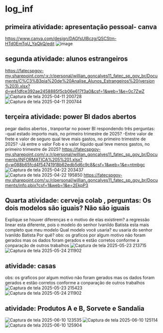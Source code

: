 # log_inf

## primeira atividade: apresentação pessoal- canva
https://www.canva.com/design/DAGfsUlBczg/QSCStm-HTd0EmTqU_YaQkQ/edit
![image](https://github.com/user-attachments/assets/ad710f88-e1c4-461c-bac7-75aca2cdc7c0)

## segunda atividade: alunos estrangeiros 
https://fatecspgov-my.sharepoint.com/:x:/r/personal/willian_goncalves11_fatec_sp_gov_br/Documents/C%C3%B3pia%20de%20Analise_Alunos_Estrangeiros%20(version%203).xlsx?d=w41dfce392ae2458885f5cb06e617f3a0&csf=1&web=1&e=0c7ZwZ
![Captura de tela 2025-04-11 200728](https://github.com/user-attachments/assets/3afec12d-c249-4248-a091-b7ebaf0ac0bb)
![Captura de tela 2025-04-11 200744](https://github.com/user-attachments/assets/c6857fc1-c2b1-41a1-a508-9a5e65e46dcc)

## terçeira atividade: power BI dados abertos 
pegar dados abertos , tranportar no power BI respondendo três perguntas:
-qual estado importo mais, no primeiro trimestre de 2025?
-Entre valor de frete e valor de seguro qual teve mais gastos, no primeiro trimestre de 2025?
-Já entre o valor Fob e o valor líquido qual teve menos gastos, no primeiro trimestre de 2025?​
https://fatecspgov-my.sharepoint.com/:x:/r/personal/willian_goncalves11_fatec_sp_gov_br/Documents/INFORMATICA%205%201.xlsx?d=w088b65fcd4f54741918b62edb5d6c9c8&csf=1&web=1&e=ntmbgc
![Captura de tela 2025-04-22 203437](https://github.com/user-attachments/assets/3b516125-6aef-4a1a-aae2-b36af5b9e27a)
![Captura de tela 2025-04-22 195850](https://github.com/user-attachments/assets/bd81f434-2881-4318-8e42-8a1f39a1e861)
https://fatecspgov-my.sharepoint.com/:u:/r/personal/willian_goncalves11_fatec_sp_gov_br/Documents/info.pbix?csf=1&web=1&e=2EkpP3

## Quarta atividade: cerveja colab , perguntas:  Os dois modelos são iguais? Não são iguais 
Explique se houver diferenças e o motivo de elas existirem? a regressão linear esta diferente, pois o modelo do senhor Ivanildo Batista esta mais completo que meu modelo 
Qual modelo você usaria?  eu usaria do senhor Ivanildo Batista Por quê? 
obs: os graficos por algum motivo não foram gerados mas os dados foram gerados e estão corretos conforme a conparação de outros trabalhos 
![Captura de tela 2025-05-23 213715](https://github.com/user-attachments/assets/c47e0933-a16c-428d-8b43-17997740e1d9)
![Captura de tela 2025-05-24 211902](https://github.com/user-attachments/assets/78460ed7-b9f3-4c22-8304-7c2883aad16f)
## atividade: casas 
obs: os graficos por algum motivo não foram gerados mas os dados foram gerados e estão corretos conforme a conparação de outros trabalhos 
![Captura de tela 2025-05-23 215423](https://github.com/user-attachments/assets/65fc5851-f970-499d-aeeb-1266e3389eb0)
![Captura de tela 2025-05-24 211902](https://github.com/user-attachments/assets/440eb069-6353-40a3-8dc8-6312d6b1636e)

## atividade: Produtos A e B, Sorvete e Sandalia 
![Captura de tela 2025-06-10 123535](https://github.com/user-attachments/assets/1f282cac-496c-41ba-9454-97c095a871e7)
![Captura de tela 2025-06-10 125114](https://github.com/user-attachments/assets/08df55f3-c728-4c7a-ad16-1bc95b2de25e)
![Captura de tela 2025-06-10 125904](https://github.com/user-attachments/assets/f69e8159-42e2-46a6-9710-73e8054b1ea0)





